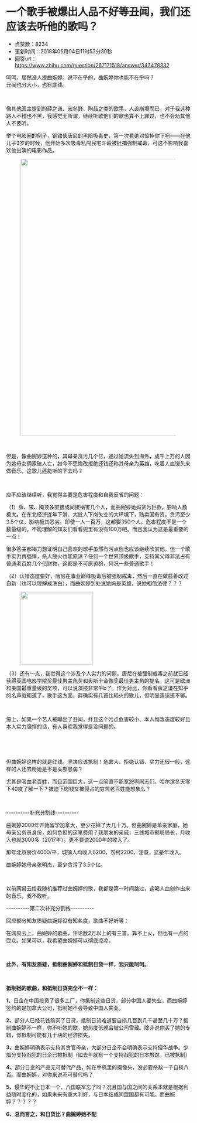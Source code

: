 # 一个歌手被爆出人品不好等丑闻，我们还应该去听他的歌吗？
- 点赞数：8234
- 更新时间：2018年05月04日11时53分30秒
- 回答url：https://www.zhihu.com/question/267171518/answer/343478332
<body>
 <p data-pid="0HzqhA30">呵呵，居然没人提曲婉婷。说不在乎的，曲婉婷你也能不在乎吗？<br>
  丑闻也分大小，也有底线。</p>
 <p class="ztext-empty-paragraph"><br></p>
 <p data-pid="p2UhZWDB">像其他答主提到的薛之谦、宋冬野、陶喆之类的歌手，人设崩塌而已，对于我这种路人不粉也不黑，我感觉无所谓，继续听歌他们的歌也算不上罪过，也不会劝其他人不要听。</p>
 <p data-pid="WSXmbTeO">举个电影圈的例子，钢铁侠唐尼的黑暗吸毒史，第一次看绝对惊掉你下吧——在他儿子3岁的时候，他开始多次吸毒私闯民宅斗殴被批捕强制戒毒，可这不影响我喜欢他出演的电影作品。</p>
 <figure data-size="normal">
  <img src="https://pic1.zhimg.com/50/v2-d8d8701ce62a472acd5f3cafa7f584fb_720w.jpg?source=1940ef5c" data-caption="" data-size="normal" data-rawwidth="756" data-rawheight="139" data-original-token="v2-d8d8701ce62a472acd5f3cafa7f584fb" class="origin_image zh-lightbox-thumb" width="756" data-original="https://pic1.zhimg.com/v2-d8d8701ce62a472acd5f3cafa7f584fb_r.jpg?source=1940ef5c">
 </figure>
 <p class="ztext-empty-paragraph"><br></p>
 <p data-pid="wOGLZdNV">但是，像曲婉婷这种的，其母亲贪污几个亿，通过她流失到海外，成千上万的人因为她母女俩家破人亡，如今不思悔改拒绝还钱还称其母亲为英雄，吃着人血馒头来做音乐，这歌儿还能听的下去吗？</p>
 <p class="ztext-empty-paragraph"><br></p>
 <p data-pid="UmlYVnBx">应不应该继续听，我觉得主要是危害程度和自我反省的问题：</p>
 <p data-pid="XIQhX96Y">（1）薛、宋、陶顶多直接或间接祸害几个人，而曲婉婷她妈贪污巨款，影响人数极大。在东北经济连年下滑、大批人下岗失业的大环境下，贱卖国有资，贪污至少3.5个亿，影响极其恶劣。即使一人一百万，这都要350个人，危害程度不是一个数量级的。不能理解的知友们看看兜里有没有100万吧。而且我认为这是最重要的一点！</p>
 <p data-pid="2UJ0Z490">很多答主都竭力想证明自己喜欢的歌手虽然有污点但也应该继续欣赏他，但一个歌手实力再强悍，杀人放火也能原谅？任何一个世界顶级歌手，支持其父母非法占有普通老百姓几个亿财物，这都是不可原谅的，何况一些普通歌手！</p>
 <p data-pid="Ya4IjGuc">（2）认错态度要好，唐尼在事业巅峰吸毒后被强制戒毒，然后一直在做慈善改过自新（也可以理解成洗白），而曲婉婷到处说她妈是英雄，说她相信法律？？？</p>
 <figure data-size="normal">
  <img src="https://picx.zhimg.com/50/v2-14d7bdc811c673921f0c2fa6ead8b7a8_720w.jpg?source=1940ef5c" data-caption="" data-size="normal" data-rawwidth="198" data-rawheight="148" data-original-token="v2-14d7bdc811c673921f0c2fa6ead8b7a8" class="content_image" width="198">
 </figure>
 <p data-pid="6AXlWDmZ">（3）还有一点，我觉得这个涉及个人实力的问题。唐尼在被强制戒毒之前就已经获得英国电影学院奖最佳男主角奖和奥斯卡金像奖最佳男主角的提名，这可是欧洲和美国最重量级的奖项，可以说演技非常牛b了。作为对比，你看看薛之谦在知乎的名声就知道了，歌手这方面，薛确实有几首比较火的歌儿，但明显造诣还不够。</p>
 <p class="ztext-empty-paragraph"><br></p>
 <p data-pid="zY-mQxn4">综上，如果一个艺人被曝出了丑闻，并且这个污点危害较小、本人悔改态度较好且本人实力强悍的话，有人喜欢我觉得是没问题的。</p>
 <p class="ztext-empty-paragraph"><br></p>
 <p class="ztext-empty-paragraph"><br></p>
 <p data-pid="uBY9KjP6">但曲婉婷这样的就是红线，坚决应该抵制！危害大、拒绝认错、实力还很一般，这样的人还去粉她是不是头部患病？</p>
 <p data-pid="TQ5AbGoh">尤其是吸血老百姓，而且范围巨大，这一点简直不能宽恕啊同志们。哈尔滨冬天零下40度了解一下？被迫下岗钱又被侵占的穷苦老百姓能想象么？</p>
 <p class="ztext-empty-paragraph"><br></p>
 <p data-pid="z4Ldublu">----------补充分割线----------</p>
 <p data-pid="g1f-RA5D">曲婉婷2000年开始留学加拿大，至少花掉了大几十万。但曲婉婷是单亲家庭，她母亲公务员身份，如何负担的这笔费用？我朋友的亲戚，三线城市邮局局长，月收入也就3000多（2017年），更不要说2000年的收入了。</p>
 <p data-pid="Q7ljVrTw">那年北京房价4000/平，城镇人均收入6200，农村2200，注意，这是年收入。</p>
 <p data-pid="brNUu-fZ">曲婉婷她母亲张明杰，至少贪污了3.5个亿。</p>
 <p class="ztext-empty-paragraph"><br></p>
 <p data-pid="Pko7f9zE">以前网易云给我随机推荐过曲婉婷的歌，我都是第一时间跳过，这喝人血创作出来的音乐，我不敢听。</p>
 <p data-pid="pC269nj-">----------第二次补充分割线----------</p>
 <p data-pid="Pj4Jcizc">回应部分知友质疑曲婉婷没有知名度，歌曲不好听等：</p>
 <p data-pid="CPFORrlA">在网易云上，曲婉婷的歌曲，评论数2万以上的有三首。算不上火，但也有一点的受众。如果可以，我希望曲婉婷可以彻底凉凉。</p>
 <p class="ztext-empty-paragraph"><br></p>
 <p data-pid="n6goknMh"><b>此外，有知友质疑，抵制曲婉婷和抵制日货一样，我只能呵呵。</b></p>
 <p class="ztext-empty-paragraph"><br></p>
 <p data-pid="aNVHmHJU"><b>抵制她的歌曲，和抵制日货完全不一样：</b></p>
 <p data-pid="DvBgLMxl"><b>1、</b>日企在中国投资了很多工厂，你抵制这些日货，部分中国人要失业，而曲婉婷签约的是加拿大公司，抵制她不会导致中国人失业。</p>
 <p data-pid="oRUUvHh3"><b>2、</b>部分人已经花钱购买了日货，抵制日货难道要自损几百到几千甚至几十万？抵制曲婉婷不一样，你不听她的歌，她热度低就会被公司雪藏。除非说你买了她的专辑，你抵制可能有几十块的经济损失。</p>
 <p data-pid="gmuYeaJt"><b>3、</b>曲婉婷明确表示支持其贪官母亲，大部分日企不会明确表示支持侵华战争。少部分支持战犯的日企已被抵制（如去年就有一个支持战犯的日本旅馆，已被抵制）</p>
 <p data-pid="GIpbJQ3N"><b>4、</b>部分日企的产品无可替代产品，如在手机里的摄像头，没必要杀敌一千自损八百。而曲婉婷，对你来说不可替代吗？</p>
 <p data-pid="AWkOdLTJ"><b>5、</b>侵华的不止日本一个，八国联军忘了吗？况且国与国之间的关系本就是根据利益随时变化的，如果未来有重大利好，与日本结成同盟国都有可能。而曲婉婷？？？？？</p>
 <p data-pid="TDfqT0gE"><b>6、总而言之，和日货比？曲婉婷她不配</b></p>
</body>